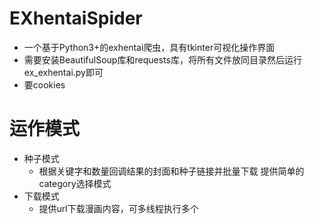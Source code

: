# EXhentaiSpider
* 一个基于Python3+的exhentai爬虫，具有tkinter可视化操作界面
* 需要安装BeautifulSoup库和requests库，将所有文件放同目录然后运行ex_exhentai.py即可
* 要cookies
# 运作模式
* 种子模式  
    * 根据关键字和数量回调结果的封面和种子链接并批量下载 提供简单的category选择模式  
* 下载模式
    * 提供url下载漫画内容，可多线程执行多个

